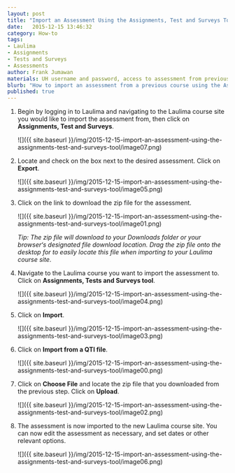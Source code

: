 ```yaml
---
layout: post
title: "Import an Assessment Using the Assignments, Test and Surveys Tool"
date:   2015-12-15 13:46:32
category: How-to
tags:
- Laulima
- Assignments
- Tests and Surveys
- Assessments
author: Frank Jumawan
materials: UH username and password, access to assessment from previous course
blurb: "How to import an assessment from a previous course using the Assignments, Test and Surveys tool."
published: true
---
```


1. Begin by logging in to Laulima and navigating to the Laulima course site you would like to import the assessment from, then click on **Assignments, Test and Surveys**.

    ![]({{ site.baseurl }}/img/2015-12-15-import-an-assessment-using-the-assignments-test-and-surveys-tool/image07.png)

2. Locate and check on the box next to the desired assessment. Click on **Export**.

    ![]({{ site.baseurl }}/img/2015-12-15-import-an-assessment-using-the-assignments-test-and-surveys-tool/image05.png)

3. Click on the link to download the zip file for the assessment.

    ![]({{ site.baseurl }}/img/2015-12-15-import-an-assessment-using-the-assignments-test-and-surveys-tool/image01.png)

    *Tip: The zip file will download to your Downloads folder or your browserʻs designated file download location. Drag the zip file onto the desktop for to easily locate this file when importing to your Laulima course site*.

4. Navigate to the Laulima course you want to import the assessment to. Click on **Assignments, Tests and Surveys tool**.

    ![]({{ site.baseurl }}/img/2015-12-15-import-an-assessment-using-the-assignments-test-and-surveys-tool/image04.png)

5. Click on **Import**.

    ![]({{ site.baseurl }}/img/2015-12-15-import-an-assessment-using-the-assignments-test-and-surveys-tool/image03.png)

6. Click on **Import from a QTI file**.

    ![]({{ site.baseurl }}/img/2015-12-15-import-an-assessment-using-the-assignments-test-and-surveys-tool/image00.png)

7. Click on **Choose File** and locate the zip file that you downloaded from the previous step. Click on **Upload**.

    ![]({{ site.baseurl }}/img/2015-12-15-import-an-assessment-using-the-assignments-test-and-surveys-tool/image02.png)

8. The assessment is now imported to the new Laulima course site. You can now edit the assessment as necessary, and set dates or other relevant options.

    ![]({{ site.baseurl }}/img/2015-12-15-import-an-assessment-using-the-assignments-test-and-surveys-tool/image06.png)
